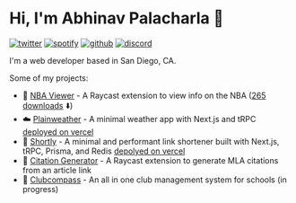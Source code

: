 # Hi, I'm Abhinav Palacharla 👋

[![twitter](https://socialize-md.vercel.app/api/badge/twitter)](https://twitter.com/A_Palacharla)
[![spotify](https://socialize-md.vercel.app/api/badge/spotify)](https://open.spotify.com/user/abhijob212)
[![github](https://socialize-md.vercel.app/api/badge/github)](https://github.com/AbhinavPalacharla)
[![discord](https://socialize-md.vercel.app/api/badge/discord)](https://discordapp.com/users/290246407145914370)

I'm a web developer based in San Diego, CA. 

Some of my projects:
- 🏀 [NBA Viewer](https://github.com/AbhinavPalacharla/nba-game-viewer) - A Raycast extension to view info on the NBA ([265 downloads](https://www.raycast.com/AbhinavPalacharla/nba-viewer) ⬇️)
- ☁️ [Plainweather](https://github.com/AbhinavPalacharla/plainweather) - A minimal weather app with Next.js and tRPC [deployed on vercel](https://plainweather.vercel.app)
- 🔗 [Shortly](https://github.com/AbhinavPalacharla/shortly) - A minimal and performant link shortener built with Next.js, tRPC, Prisma, and Redis [depolyed on vercel](https://shortly-zeta.vercel.app)
- 📝 [Citation Generator](https://github.com/AbhinavPalacharla/citation-generator) - A Raycast extension to generate MLA citations from an article link
- 🧭 [Clubcompass](https://github.com/clubcompass/clubcompass.net) - An all in one club management system for schools (in progress)
